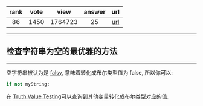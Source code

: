
| rank | vote | view | answer | url |
|:-:|:-:|:-:|:-:|:-:|
|86|1450|1764723|25| [url](http://stackoverflow.com/questions/9573244/how-to-check-if-the-string-is-empty) |
***

## 检查字符串为空的最优雅的方法

***

空字符串被认为是 [falsy](http://docs.python.org/2/library/stdtypes.html#truth-value-testing), 意味着转化成布尔类型值为 false, 所以你可以:

```python
if not myString:
```

在 [Truth Value Testing](http://docs.python.org/library/stdtypes.html#truth-value-testing)可以查询到其他变量转化成布尔类型对应的值.